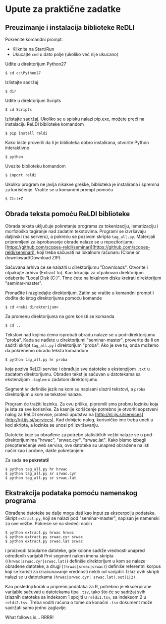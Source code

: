 # Upute za praktične zadatke

## Preuzimanje i instalacija biblioteke ReDLI

Pokrenite komandni prompt:

* Kliknite na Start/Run
* Ukucajte `cmd` u dato polje (ukoliko već nije ukucano)

Uđite u direktorijum Python27  

```  
$ cd c:\Python27
```

Izlistajte sadržaj

```
$ dir
```

Uđite u direktorijum Scripts

```
$ cd Scripts
```

Izlistajte sadržaj. Ukoliko se u spisku nalazi pip.exe, možete preći na instalaciju ReLDI biblioteke komandom  

```
$ pip install reldi
```

Kako biste proverili da li je biblioteka dobro instalirana, otvorite Python interaktivno

```
$ python
```

Uvezite biblioteku komandom

```
$ import reldi
```

Ukoliko program ne javlja nikakve greške, biblioteka je instalirana i spremna za korišćenje. Vratite se u komandni prompt pomoću

```
$ Ctrl+Z
```


## Obrada teksta pomoću ReLDI biblioteke

Obrada teksta uključuje pokretanje programa za tokenizaciju, lematizaciju i morfološko tagiranje nad zadatim tekstovima. Programi se izvršavaju daljinski (na serveru), a pokreću se pozivom skripta `tag_all.py`. Materijali pripremljeni za isprobavanje obrade nalaze se u repozitorijumu [https://github.com/scopes-reldi/seminari](https://github.com/scopes-reldi/seminari), koji treba sačuvati na lokalnom računaru (Clone or downlowad/Download ZIP). 

Sačuvana arhiva će se nalaziti u direktorijumu "Downloads". Otvorite i otpakujte arhivu (Extract to).  Kao lokaciju za otpakovan direktorijum odaberite "Local Disk (C:)". Time ćete na lokalnom disku kreirati direktorijum "seminar-master".
 
Pronađite i razgledajte direktorijum. Zatim se vratite u komandni prompt i dođite do istog direktorijuma pomoću komande  

```
$ cd <neki direktorijum>
```

Za promenu direktorijuma na gore koristi se komanda

```
$ cd ..
```

Tekstovi nad kojima ćemo isprobati obradu nalaze se u pod-direktorijumu "proba". Kada se nađete u direktorijumi "seminar-master", proverite da li on sadrži skript `tag_all.py` i direktorijum "proba". Ako je sve tu, onda možemo da pokrenemo obradu teksta komandom 

```
$ python tag_all.py hr proba
```

koja poziva ReLDI servise i obrađuje sve datoteke s ekstenzijom ```.txt``` u zadatom direktorijumu. Obrađen tekst je sačuvan u datotekama sa ekstenzijom ```.taglem``` u zadatom direktorijumu.

Segment ```hr``` definiše jezik na kom su napisani ulazni tekstovi, a ```proba``` direktorijum u kom se tekstovi nalaze.  

Program će tražiti lozinku. Za ovu priliku, pipremili smo probnu lozinku koja je ista za sve korisnike. Za kasnije korišćenje potrebno je otvoriti sopstveni nalog za ReLDI servise, prateći uputstva na [http://nl.ijs.si/services](http://nl.ijs.si/services). Kad dobijete nalog, korisničko ime treba uneti u kod skripta, a lozinka se unosi pri izvršavanju.  

Datoteke koje su obrađene za potrebe statističkih vežbi nalaze se u pod-direktorijumima "hrwac", "srwac.cyr", "srwac.lat". Kako bismo izbegli preopterećenje web servisa, ove datoteke su unapred obrađene na isti način kao i probne, dakle pokretanjem:

Za sada **ne pokretati**!  
```
$ python tag_all.py hr hrwac
$ python tag_all.py sr srwac.cyr
$ python tag_all.py sr srwac.lat
```

## Ekstrakcija podataka pomoću namenskog programa

Obrađene datoteke se dalje mogu dati kao input za ekscerpciju podataka. Skript ```extract.py```, koji se nalazi pod "seminar-master", napisan je namenski za ove vežbe. Pokreće se na sledeći način
 
```
$ python extract.py hrwac hrwac
$ python extract.py srwac.cyr srwac
$ python extract.py srwac.lat srwac
```

i proizvodi tabularne datoteke, gde kolone sadrže vrednosti unapred određenih varijabli Prvi segment nakon imena skripta (```(hrwac|srwac.cyr|srwac.lat)```) definiše direktorijum u kom se nalaze obrađene datoteke, a drugi (```(hrwac|srwac|srwac)```) definiše referentni korpus koji se koristi za izračunavanje vrednosti nekih od varijabli. Izlaz ovih skripti nalazi se u datotekama  ```(hrwac|srwac.cyr| srwac.lat).out(1|2)```. 

Kao poslednji korak u pripremi podataka za R, potrebno je ekscerpirane varijable sačuvati u datotekama tipa  ```.tsv```, tako što će se sadržaj svih izlaznih datoteka sa indeksom 1 spojiti u ```reldi1.tsv```, sa indeksom 2 u ```reldi2.tsv```. Treba voditi računa o tome da konačni ```.tsv``` dokument može sadržati samo jedno zaglavlje. 

What follows is... RRRR!
